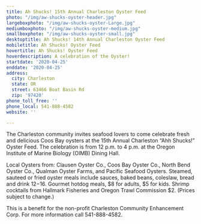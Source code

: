 ```yaml
---
title: Ah Shucks! 15th Annual Charleston Oyster Feed
photo: "/img/aw-shucks-oyster-header.jpg"
largeboxphoto: "/img/aw-shucks-oyster-Large.jpg"
mediumboxphoto: "/img/aw-shucks-oyster-medium.jpg"
smallboxphoto: "/img/aw-shucks-oyster-small.jpg"
desktoptitle: Ah Shucks! 14th Annual Charleston Oyster Feed
mobiletitle: Ah Shucks! Oyster Feed
hovertitle: Ah Shucks! Oyster Feed
hoverdescription: A celebration of the Oyster!
startdate: '2020-04-25'
enddate: '2020-04-25'
address:
  city: Charleston
  state: OR
  street: 63466 Boat Basin Rd
  zip: '97420'
phone_toll_free: ''
phone_local: 541-888-4582
website: ''

---
```

The Charleston community invites seafood lovers to come celebrate fresh and delicious Coos Bay oysters at the 15th Annual Charleston “Ahh Shucks!” Oyster Feed. The celebration is from 12 p.m. to 4 p.m. at the Oregon Institute of Marine Biology (OIMB) Dining Hall.

Local Oysters from: Clausen Oyster Co., Coos Bay Oyster Co., North Bend Oyster Co., Qualman Oyster Farms, and Pacific Seafood Oysters. Steamed, sauteed or fried oyster meals include sauces, baked beans, coleslaw, bread and drink $12-$16. Gourmet hotdog meals, $8 for adults, $5 for kids. Shrimp cocktails from Hallmark Fisheries and Oregon Trawl Commission $2. (Prices subject to change.)

This is a benefit for the non-profit Charleston Community Enhancement Corp. For more information call 541-888-4582.